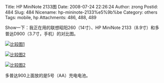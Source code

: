 Title: HP MiniNote 2133图
Date: 2008-07-24 22:26:24
Author: zrong
Postid: 484
Slug: 484
Nicename: hp-mininote-2133%e5%9b%be
Category: others
Tags: mobile, hp
Attachments: 486, 488, 489

Show一下：我正在用的联想昭阳260（14寸）、HP MiniNote
2133（8.9寸）和多普达D900（3.7寸，手机）的对比图。  
<!--more-->  

[![比较图1](/wp-content/uploads/2008/07/lenovo260_hp2133_dopod900_2s.jpg "比较图1")](/wp-content/uploads/2008/07/lenovo260_hp2133_dopod900_2.jpg)

[![比较图2](/wp-content/uploads/2008/07/lenovo260_hp2133_dopod900_3s.jpg "比较图2")](/wp-content/uploads/2008/07/lenovo260_hp2133_dopod900_3.jpg)

[![比较图2](/wp-content/uploads/2008/07/lenovo260_hp2133_dopod900_4s.jpg "比较图3")](/wp-content/uploads/2008/07/lenovo260_hp2133_dopod900_4.jpg)

多普达900上面放的是5号（AA）充电电池。

